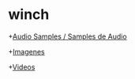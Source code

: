 # winch

+[Audio Samples / Samples de Audio](Audio/README.md)

+[Imagenes](Imagen/README.md)

+[Videos](Video/README.md)
